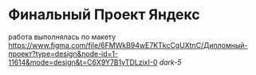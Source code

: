 # Финальный Проект Яндекс

работа выполнялась по макету https://www.figma.com/file/6FMWkB94wE7KTkcCgUXtnC/Дипломный-проект?type=design&node-id=1-11614&mode=design&t=C6X9Y7B1yTDLzixI-0
*dark-5*
